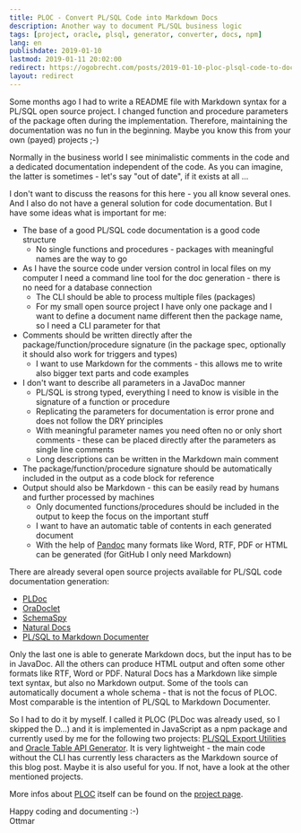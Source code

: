 ```yaml
---
title: PLOC - Convert PL/SQL Code into Markdown Docs
description: Another way to document PL/SQL business logic
tags: [project, oracle, plsql, generator, converter, docs, npm]
lang: en
publishdate: 2019-01-10
lastmod: 2019-01-11 20:02:00
redirect: https://ogobrecht.com/posts/2019-01-10-ploc-plsql-code-to-doc-converter/
layout: redirect
---
```


Some months ago I had to write a README file with Markdown syntax for a PL/SQL open source project. I changed function and procedure parameters of the package often during the implementation. Therefore, maintaining the documentation was no fun in the beginning. Maybe you know this from your own (payed) projects ;-)

Normally in the business world I see minimalistic comments in the code and a dedicated documentation independent of the code. As you can imagine, the latter is sometimes - let's say "out of date", if it exists at all ...

I don't want to discuss the reasons for this here - you all know several ones. And I also do not have a general solution for code documentation. But I have some ideas what is important for me:

- The base of a good PL/SQL code documentation is a good code structure
  - No single functions and procedures - packages with meaningful names are the way to go
- As I have the source code under version control in local files on my computer I need a command line tool for the doc generation - there is no need for a database connection
  - The CLI should be able to process multiple files (packages)
  - For my small open source project I have only one package and I want to define a document name different then the package name, so I need a CLI parameter for that
- Comments should be written directly after the package/function/procedure signature (in the package spec, optionally it should also work for triggers and types)
  - I want to use Markdown for the comments - this allows me to write also bigger text parts and code examples
- I don't want to describe all parameters in a JavaDoc manner
  - PL/SQL is strong typed, everything I need to know is visible in the signature of a function or procedure
  - Replicating the parameters for documentation is error prone and does not follow the DRY principles
  - With meaningful parameter names you need often no or only short comments - these can be placed directly after the parameters as single line comments
  - Long descriptions can be written in the Markdown main comment
- The package/function/procedure signature should be automatically included in the output as a code block for reference
- Output should also be Markdown - this can be easily read by humans and further processed by machines
  - Only documented functions/procedures should be included in the output to keep the focus on the important stuff
  - I want to have an automatic table of contents in each generated document
  - With the help of [Pandoc][pandoc] many formats like Word, RTF, PDF or HTML can be generated (for GitHub I only need Markdown)

There are already several open source projects available for PL/SQL code documentation generation:

- [PLDoc][pldoc]
- [OraDoclet][oradoclet]
- [SchemaSpy][schemaspy]
- [Natural Docs][natdocs]
- [PL/SQL to Markdown Documenter][plmddoc]

Only the last one is able to generate Markdown docs, but the input has to be in JavaDoc. All the others can produce HTML output and often some other formats like RTF, Word or PDF. Natural Docs has a Markdown like simple text syntax, but also no Markdown output. Some of the tools can automatically document a whole schema - that is not the focus of PLOC. Most comparable is the intention of PL/SQL to Markdown  Documenter.

So I had to do it by myself. I called it PLOC (PLDoc was already used, so I skipped the D...) and it is implemented in JavaScript as a npm package and currently used by me for the following two projects: [PL/SQL Export Utilities][plex] and [Oracle Table API Generator][tapigen]. It is very lightweight - the main code without the CLI has currently less characters as the Markdown source of this blog post. Maybe it is also useful for you. If not, have a look at the other mentioned projects.

More infos about [PLOC][ploc] itself can be found on the [project page][ploc].

Happy coding and documenting :-)<br>
Ottmar



[natdocs]: https://www.naturaldocs.org/
[oradoclet]: http://oradoclet.sourceforge.net/
[pandoc]: https://pandoc.org/
[pldoc]: http://pldoc.sourceforge.net/
[plex]: https://github.com/ogobrecht/plex
[plmddoc]: https://github.com/OraOpenSource/plsql-md-doc
[ploc]: https://github.com/ogobrecht/ploc
[schemaspy]: http://schemaspy.sourceforge.net/
[tapigen]: https://github.com/OraMUC/table-api-generator
